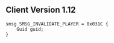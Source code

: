 ## Client Version 1.12

```rust,ignore
smsg SMSG_INVALIDATE_PLAYER = 0x031C {
    Guid guid;    
}

```
